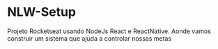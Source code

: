 # NLW-Setup
Projeto Rocketseat usando NodeJs React e ReactNative. Aonde vamos construir um sistema que ajuda a controlar nossas metas
